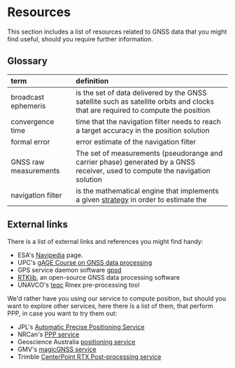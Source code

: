 # Resources

This section includes a list of resources related to GNSS data that you might
find useful, should you require further information.

## Glossary

|term|definition|
|:---|:------|
|broadcast ephemeris|is the set of data delivered by the GNSS satellite such as satellite orbits and clocks that are required to compute the position|
|convergence time| time that the navigation filter needs to reach a target accuracy in the position solution|
|formal error| error estimate of the navigation filter
|GNSS raw measurements| The set of measurements (pseudorange and carrier phase) generated by a GNSS receiver, used to compute the navigation solution|
|navigation filter| is the mathematical engine that implements a given [strategy](../strategies) in order to estimate the |

## External links

There is a list of external links and references you might find handy:

- ESA's [Navipedia](https://gssc.esa.int/navipedia/index.php/Main_Page) page.
- UPC's [gAGE Course on GNSS data processing](https://gage.upc.edu/forum/gnss-books/)
- GPS service daemon software [gpsd](https://gpsd.gitlab.io/gpsd/index.html)
- [RTKlib](http://rtklib.com/), an open-source GNSS data processing software
- UNAVCO's [teqc](https://www.unavco.org/software/data-processing/teqc/teqc.html#executables) Rinex pre-processing tool

We'd rather have you using our service to compute position, but should you
want to explore other services, here there is a list of them, that perform PPP,
in case you want to try them out:

- JPL's [Automatic Precise Positioning Service](http://apps.gdgps.net/)
- NRCan's [PPP service](https://webapp.geod.nrcan.gc.ca/geod/tools-outils/ppp.php)
- Geoscience Australia [positioning service](http://www.ga.gov.au/bin/gps.pl)
- GMV's [magicGNSS service](https://magicgnss.gmv.com/)
- Trimble [CenterPoint RTX Post-processing service](https://www.trimblertx.com/UploadForm.aspx)

